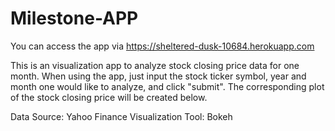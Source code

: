 # Milestone-APP

  You can access the app via https://sheltered-dusk-10684.herokuapp.com

  This is an visualization app to analyze stock closing price data for one month.
  When using the app, just input the stock ticker symbol, year and month one would like to analyze, and click "submit".
  The corresponding plot of the stock closing price will be created below.

  Data Source: Yahoo Finance
  Visualization Tool: Bokeh
